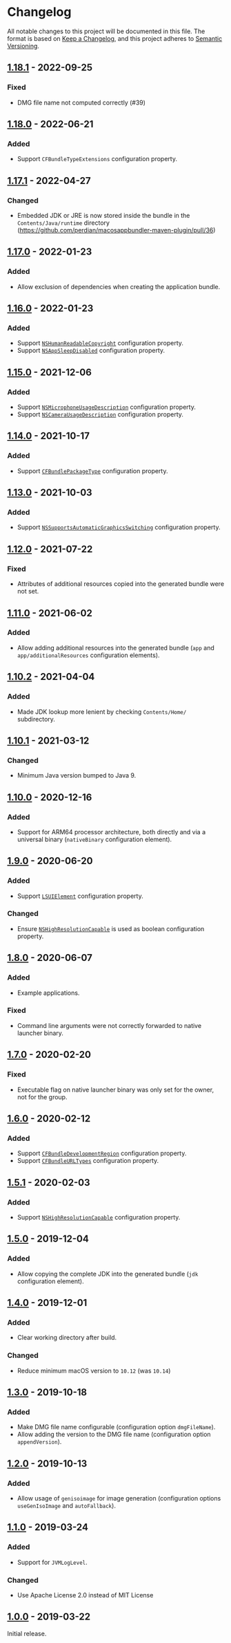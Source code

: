 # Changelog

All notable changes to this project will be documented in this file.
The format is based on [Keep a Changelog](https://keepachangelog.com/en/1.0.0/),
and this project adheres to [Semantic Versioning](https://semver.org/spec/v2.0.0.html).

## [1.18.1](https://github.com/perdian/macosappbundler-maven-plugin/compare/v1.18.0...v1.18.1) - 2022-09-25

### Fixed

- DMG file name not computed correctly (#39)


## [1.18.0](https://github.com/perdian/macosappbundler-maven-plugin/compare/v1.17.1...v1.18.0) - 2022-06-21

### Added

- Support `CFBundleTypeExtensions` configuration property.


## [1.17.1](https://github.com/perdian/macosappbundler-maven-plugin/compare/v1.17.0...v1.17.1) - 2022-04-27

### Changed

- Embedded JDK or JRE is now stored inside the bundle in the `Contents/Java/runtime` directory (https://github.com/perdian/macosappbundler-maven-plugin/pull/36)


## [1.17.0](https://github.com/perdian/macosappbundler-maven-plugin/compare/v1.16.0...v1.17.0) - 2022-01-23

### Added

- Allow exclusion of dependencies when creating the application bundle.


## [1.16.0](https://github.com/perdian/macosappbundler-maven-plugin/compare/v1.15.0...v1.16.0) - 2022-01-23

### Added

- Support [`NSHumanReadableCopyright`](https://developer.apple.com/documentation/bundleresources/information_property_list/NSHumanReadableCopyright) configuration property.
- Support [`NSAppSleepDisabled`](https://developer.apple.com/documentation/bundleresources/information_property_list/NSAppSleepDisabled) configuration property.


## [1.15.0](https://github.com/perdian/macosappbundler-maven-plugin/compare/v1.14.0...v1.15.0) - 2021-12-06

### Added

- Support [`NSMicrophoneUsageDescription`](https://developer.apple.com/documentation/bundleresources/information_property_list/NSMicrophoneUsageDescription) configuration property.
- Support [`NSCameraUsageDescription`](https://developer.apple.com/documentation/bundleresources/information_property_list/NSCameraUsageDescription) configuration property.


## [1.14.0](https://github.com/perdian/macosappbundler-maven-plugin/compare/v1.13.0...v1.14.0) - 2021-10-17

### Added

- Support [`CFBundlePackageType`](https://developer.apple.com/documentation/bundleresources/information_property_list/CFBundlePackageType) configuration property.


## [1.13.0](https://github.com/perdian/macosappbundler-maven-plugin/compare/v1.12.0...v1.13.0) - 2021-10-03

### Added

- Support [`NSSupportsAutomaticGraphicsSwitching`](https://developer.apple.com/documentation/bundleresources/information_property_list/NSSupportsAutomaticGraphicsSwitching) configuration property.


## [1.12.0](https://github.com/perdian/macosappbundler-maven-plugin/compare/v1.11.0...v1.12.0) - 2021-07-22

### Fixed

- Attributes of additional resources copied into the generated bundle were not set.


## [1.11.0](https://github.com/perdian/macosappbundler-maven-plugin/compare/v1.10.2...v1.11.0) - 2021-06-02

### Added

- Allow adding additional resources into the generated bundle (`app` and `app/additionalResources` configuration elements).


## [1.10.2](https://github.com/perdian/macosappbundler-maven-plugin/compare/v1.10.1...v1.10.2) - 2021-04-04

### Added

- Made JDK lookup more lenient by checking `Contents/Home/` subdirectory.


## [1.10.1](https://github.com/perdian/macosappbundler-maven-plugin/compare/v1.10.0...v1.10.1) - 2021-03-12

### Changed

- Minimum Java version bumped to Java 9.


## [1.10.0](https://github.com/perdian/macosappbundler-maven-plugin/compare/v1.9.0...v1.10.0) - 2020-12-16

### Added

- Support for ARM64 processor architecture, both directly and via a universal binary (`nativeBinary` configuration element).


## [1.9.0](https://github.com/perdian/macosappbundler-maven-plugin/compare/v1.8.0...v1.9.0) - 2020-06-20

### Added

- Support [`LSUIElement`](https://developer.apple.com/documentation/bundleresources/information_property_list/LSUIElement) configuration property.

### Changed

- Ensure [`NSHighResolutionCapable`](https://developer.apple.com/documentation/bundleresources/information_property_list/NSHighResolutionCapable) is used as boolean configuration property.


## [1.8.0](https://github.com/perdian/macosappbundler-maven-plugin/compare/v1.7.0...v1.8.0) - 2020-06-07

### Added

- Example applications.

### Fixed

- Command line arguments were not correctly forwarded to native launcher binary.


## [1.7.0](https://github.com/perdian/macosappbundler-maven-plugin/compare/v1.6.0...v1.7.0) - 2020-02-20

### Fixed

- Executable flag on native launcher binary was only set for the owner, not for the group.


## [1.6.0](https://github.com/perdian/macosappbundler-maven-plugin/compare/v1.5.1...v1.6.0) - 2020-02-12

### Added

- Support [`CFBundleDevelopmentRegion`](https://developer.apple.com/documentation/bundleresources/information_property_list/CFBundleDevelopmentRegion) configuration property.
- Support [`CFBundleURLTypes`](https://developer.apple.com/documentation/bundleresources/information_property_list/CFBundleURLTypes) configuration property.


## [1.5.1](https://github.com/perdian/macosappbundler-maven-plugin/compare/v1.5.0...v1.5.1) - 2020-02-03

### Added

- Support [`NSHighResolutionCapable`](https://developer.apple.com/documentation/bundleresources/information_property_list/NSHighResolutionCapable) configuration property.


## [1.5.0](https://github.com/perdian/macosappbundler-maven-plugin/compare/v1.4.1...v1.5.0) - 2019-12-04

### Added

- Allow copying the complete JDK into the generated bundle (`jdk` configuration element).


## [1.4.0](https://github.com/perdian/macosappbundler-maven-plugin/compare/v1.3.0...v1.4.0) - 2019-12-01

### Added

- Clear working directory after build.

### Changed

- Reduce minimum macOS version to `10.12` (was `10.14`)

## [1.3.0](https://github.com/perdian/macosappbundler-maven-plugin/compare/v1.2.0...v1.3.0) - 2019-10-18

### Added

- Make DMG file name configurable (configuration option `dmgFileName`).
- Allow adding the version to the DMG file name (configuration option `appendVersion`).


## [1.2.0](https://github.com/perdian/macosappbundler-maven-plugin/compare/v1.1.0...v1.2.0) - 2019-10-13

### Added

- Allow usage of `genisoimage` for image generation (configuration options `useGenIsoImage` and `autoFallback`).


## [1.1.0](https://github.com/perdian/macosappbundler-maven-plugin/compare/v1.0.0...v1.1.0) - 2019-03-24

### Added

- Support for `JVMLogLevel`.

### Changed

- Use Apache License 2.0 instead of MIT License


## [1.0.0](https://github.com/perdian/macosappbundler-maven-plugin/releases/tag/v1.0.0) - 2019-03-22

Initial release.
